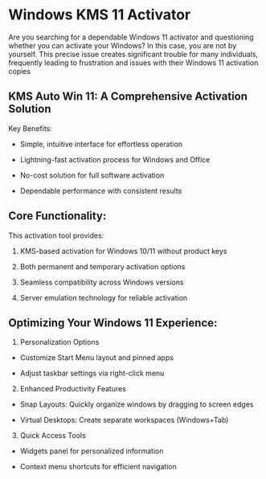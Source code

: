 # Windows KMS 11 Activator 
Are you searching for a dependable Windows 11 activator and questioning whether you can activate your Windows? In this case, you are not by yourself. This precise issue creates significant trouble for many individuals, frequently leading to frustration and issues with their Windows 11 activation copies


## KMS Auto Win 11: A Comprehensive Activation Solution

Key Benefits:

- Simple, intuitive interface for effortless operation

- Lightning-fast activation process for Windows and Office

- No-cost solution for full software activation

- Dependable performance with consistent results

## Core Functionality:
This activation tool provides:

1. KMS-based activation for Windows 10/11 without product keys

2. Both permanent and temporary activation options

3. Seamless compatibility across Windows versions

4. Server emulation technology for reliable activation

## Optimizing Your Windows 11 Experience:

1. Personalization Options

- Customize Start Menu layout and pinned apps

- Adjust taskbar settings via right-click menu

2. Enhanced Productivity Features

- Snap Layouts: Quickly organize windows by dragging to screen edges

- Virtual Desktops: Create separate workspaces (Windows+Tab)

3. Quick Access Tools

- Widgets panel for personalized information

- Context menu shortcuts for efficient navigation
